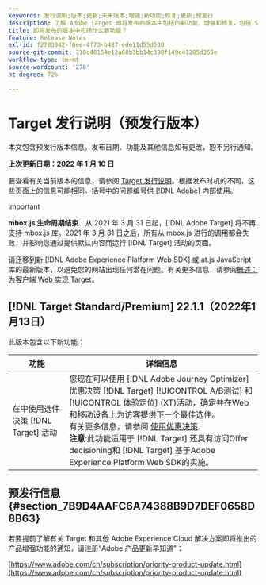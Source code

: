 ```yaml
---
keywords: 发行说明;版本;更新;未来版本;增强;新功能;修复;更新;预发行
description: 了解 Adobe Target 即将发布的版本中包括的新功能、增强和修复，包括 SDK、API 和 JavaScript 库。
title: 即将发布的版本中包括什么新功能？
feature: Release Notes
exl-id: f2783042-f6ee-4f73-b487-ede11d55d530
source-git-commit: 710c40154e12a60b3bb14c398f149c41205d355e
workflow-type: tm+mt
source-wordcount: '278'
ht-degree: 72%

---
```


# Target 发行说明（预发行版本）

本文包含预发行版本信息。发布日期、功能及其他信息如有更改，恕不另行通知。

**上次更新日期：2022 年 1 月 10 日**

要查看有关当前版本的信息，请参阅 [Target 发行说明](release-notes.md)。根据发布时机的不同，这些页面上的信息可能相同。括号中的问题编号供 [!DNL Adobe] 内部使用。

>[!IMPORTANT]
>
>**mbox.js 生命周期结束**：从 2021 年 3 月 31 日起，[!DNL Adobe Target] 将不再支持 mbox.js 库。2021 年 3 月 31 日之后，所有从 mbox.js 进行的调用都会失败，并影响您通过提供默认内容而运行 [!DNL Target] 活动的页面。
>
>请迁移到新 [!DNL Adobe Experience Platform Web SDK] 或 at.js JavaScript 库的最新版本，以避免您的网站出现任何潜在问题。有关更多信息，请参阅[概述：为客户端 Web 实现 Target](/help/c-implementing-target/c-implementing-target-for-client-side-web/implement-target-for-client-side-web.md)。

## [!DNL Target Standard/Premium] 22.1.1（2022年1月13日）

此版本包含以下新功能：

| 功能 | 详细信息 |
| --- | --- |
| 在中使用选件决策 [!DNL Target] 活动 | 您现在可以使用 [!DNL Adobe Journey Optimizer] 优惠决策 [!DNL Target] [!UICONTROL A/B测试] 和 [!UICONTROL 体验定位] (XT)活动，确定并在Web和移动设备上为访客提供下一个最佳选件。<br>有关更多信息，请参阅 [使用优惠决策](/help/c-integrating-target-with-mac/ajo/offer-decision.md).<br>**注意**:此功能适用于 [!DNL Target] 还具有访问Offer decisioning和 [!DNL Target] 基于Adobe Experience Platform Web SDK的实施。 |

## 预发行信息 {#section_7B9D4AAFC6A74388B9D7DEF0658D8B63}

若要提前了解有关 Target 和其他 Adobe Experience Cloud 解决方案即将推出的产品增强功能的通知，请注册“Adobe 产品更新早知道”：

[https://www.adobe.com/cn/subscription/priority-product-update.html](https://www.adobe.com/cn/subscription/priority-product-update.html)
